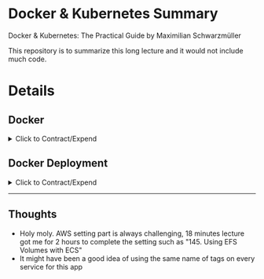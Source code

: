 # Docker & Kubernetes Summary

Docker &amp; Kubernetes: The Practical Guide by Maximilian Schwarzmüller

This repository is to summarize this long lecture and it would not include much code.

# Details

## Docker

<details>
  <summary>Click to Contract/Expend</summary>

### 3. Why Docker & Containers?

Why would we want an independent, standardized "application package"? \

- We want to have the **exact same environment for development and production** \
  -> This ensures that it works exactly as tested
- It should be easy to **share a common development environment**/ setup with (new) employees and colleagues
- We **don't want to uninstall and re-install** local dependencies and runtimes all the time

### 12. Installing & Configuring an IDE

Install Docker Extension on VS Code

### 13. Getting Our Hands Dirty!

```sh
docker build .

#=> writing image sha256:b41ebb6d624069022efc4835523b3a18a587eae911a4885dc1dc081b17b7511c
```

```sh
# docker run b41ebb6d624069022efc4835523b3a18a587eae911a4885dc1dc081b17b7511c
docker run -p 3000:3000 b41ebb6d624069022efc4835523b3a18a587eae911a4885dc1dc081b17b7511c
```

```sh
docker ps
#CONTAINER ID   IMAGE          COMMAND                  CREATED         STATUS         PORTS                                       NAMES
#d53a7b8732e8   b41ebb6d6240   "docker-entrypoint.s…"   2 minutes ago   Up 2 minutes   0.0.0.0:3000->3000/tcp, :::3000->3000/tcp   naughty_mayer
```

```sh
docker stop naughty_mayer
```

### 19. Using & Running External (Pre-Built) Images

1. Create

```sh
docker run node
# NodeJS offers an "interactive mode" where you can run basic Node commands (the "REPL"). That's what he's referring to.

# The history of docker Process Status
docker ps -a

# Dive into "node" container to interact
docker run -it node
```

### 21. Building our own Image with a Dockerfile

[Dockerfile reference](https://docs.docker.com/engine/reference/builder/)

### 22. Running a Container based on our own Image

#### To run Docker Image

1. Create Dockerfile and code
2. Create Docker image

```sh
docker build .
#=> => writing image sha256:d9c36df3c92ef2cb043b296a4341544fc68ff6235c1fea9cd8ec6a658817af2
```

3. Run the container based on the created image

```sh
docker run d9c36df3c92ef2cb043b296a4341544fc68ff6235c1fea9cd8ec6a658817af2
# http://localhost doesn't work

# -p : publish
# 3000 : Port I want to access
# 80 : Expose port on Dockerfile
docker run -p 3000:80 d9c36df3c92ef2cb043b296a4341544fc68ff6235c1fea9cd8ec6a658817af2
```

4. Stop the docker container

```sh
# See docker containers currently running without -a
docker ps

# quizzical_chandrasekhar is the given name
docker stop quizzical_chandrasekhar
```

[Docker run reference](https://docs.docker.com/engine/reference/run/)

### 25. Understanding Image Layers

#### Layer Based Architecture

When docker build . but only some code changed not package.json,

```sh
# Copy package.json before npm install
COPY package.json /app
# This won't be executed again unless package.json changes
RUN npm install
# This will be executed always
COPY . /app
```

### 28. Stopping & Restarting Containers

```sh
# help
docker --help
docker ps --help
```

```sh
# Running with the attached mode (foreground, listening)
# either Container ID or Name work
docker start -a nifty_archimedes
docker run -p 3000:80 25c8a7da66bd
```

```sh
# Running with the detached mode (background)
docker start nifty_archimedes
docker run -p 3000:80 -d 25c8a7da66bd
```

```sh
# Attaching to a container
docker attach nifty_archimedes
docker logs -f nifty_archimedes

# Showing logs of a detached container
docker logs nifty_archimedes
```

### 31. Entering Interactive Mode

```sh
# To interact with an utility application not web server
docker build .
# -i: interactive, -t: Allocate a pseudo-TTY
docker run -it 66b7c26c279eb426620747dbd8b25c5dd410a2161fbbc743e8db2bc7dafe9f2
# -a: attach, -i: interactive
docker start -ai priceless_tereshkova
```

### 32. Deleting Images & Containers

```sh
# remove docker containers
docker rm blissful_goodall
docker rm blissful_goodall nifty_archimedes romantic_grothendieck

# images list
docker images
# remove images and layers on the image
# It won't be deleted if there is any running/stopped container from the image
docker rmi 52bdb6aaae5a d9c36df3c92e
# remove all images
docker rmi prune
```

### 33. Removing Stopped Containers Automatically

```sh
# -p -rm : Automatically remove the container when it exits
docker run -p 3000:80 -d --rm 0b260664df6f
```

## 34. A Look Behind the Scenes: Inspecting Images

```sh
docker image inspect 66b7c26c279e
# Those layers are based on Docker file commands and the original image on FROM
```

## 35. Copying Files Into & From A Container

Use case \
: copying out the latest log files from the running container

```sh
docker cp dummy/. thirsty_yalow:/test
rm dummy/test.txt
docker cp thirsty_yalow:/test dummy/.
docker cp thirsty_yalow:/test/test.txt dummy/.
```

### 36. Naming & Tagging Containers and Images

```sh
# naming containers
docker run -p 3000:80 -d -rm --name goalsapp 0b260664df6f

# naming & tagging images (NAME:TAG)
docker build -t goals:latest .

# test running
docker run -p 3000:80 -d --rm --name goalsapp goals:latest
```

### Asgmt. Time to Practice: Images & Containers 1 question

> Maximilian clarified the version/tag of node and python on Dockerfile.
> FROM node:14
> FROM python:3.7
> That looks better for sure.

### 38. Pushing Images to DockerHub

```sh
# docker build -t pcsmomo/node-hello-world .
docker tag goals:latest pcsmomo/node-hello-world
# it clones from the old image

docker push pcsmomo/node-hello-world
# access denided

docker login
docker push pcsmomo/node-hello-world
# it pushes exclude libraries that existed on docker hub
```

### 39. Pulling & Using Shared Images

```sh
# remove all images, except images related to running containers
docker image prune -a

docker pull pcsmomo/node-hello-world
docker run -p 3000:80 --rm pcsmomo/node-hello-world

docker rmi pcsmomo/node-hello-world
docker run -p 3000:80 --rm pcsmomo/node-hello-world
# If the image doesn't exist on local, it will reach the hub automatically
```

> **⚠ Warning: It will find locally first even if the latest version is on the hub**

### 43. Understanding Data Categories / Different Kinds of Data

#### Docker Data

- Application: Read-only, stored in Images
- Temporary App Data: Read + Write, temporary, stored in Containers
  - e.g. entered user input
- Permanent App Data: Read + Write, permanent, stored in Containers & Volumes
  - e.g. user accounts

### 45. Building & Understanding the Demo App

```sh
docker build -t feedback-node .
docker run -p 3000:80 -d --name feedback-app --rm feedback-node
```

After writing a feedback \
http&#58;//localhost:3000/feedback/awesome.txt \
-> awesome.txt is saved on the container only

### 46. Understanding the Problem

```sh
docker stop feedback-app
# the container is deleted now due to --rm flag

docker run -p 3000:80 -d --name feedback-app feedback-node
```

http&#58;//localhost:3000/feedback/awesome.txt \
-> Can't reach awesome.txt because it's removed when the container deleted.

```sh
docker stop feedback-app
docker start feedback-app
```

http&#58;//localhost:3000/feedback/awesome.txt \
-> awesome.txt exists

### 50. Introducing Volumes

**Volumes** are **folders on my host machine** hard drive which are **mounted**
(“made available”, mapped) **into containers**

```sh
# Remove the old container and create a new container

docker build -t feedback-node:volumes .

docker stop feedback-app
docker rm feedback-app

docker run -p 3000:80 -d --name feedback-app --rm feedback-node:volumes
```

http&#58;//localhost:3000 \
-> It won't save the file because a cross-device error

```sh
# Remove the old image and create a new image

docker logs feedback-app
# UnhandledPromiseRejectionWarning: Error: EXDEV: cross-device link not permitted, rename '/app/temp/awesome.txt' -> '/app/feedback/awesome.txt'

docker stop feedback-app
docker rmi feedback-app

# Fix server.js and rebuild the container
docker build -t feedback-node:volumes .
docker run -p 3000:80 -d --name feedback-app --rm feedback-node:volumes
```

http&#58;//localhost:3000 -> Submit awesome feedback again

```sh
# Kill the old container(--rm) and run a new container
docker stop feedback-app
docker run -p 3000:80 -d --name feedback-app --rm feedback-node:volumes
```

http&#58;//localhost:3000/feedback/awesome.txt \
-> WTF? still awesome.txt doesn't exist

### 49. Named Volumes To The Rescue!

![Two Types of External Data Storages](resources/03_two-types-of-external-data-storages.jpg 'Two Types of External Data Storages')

> Anonymous Volumes will be **removed automatically**, when the container started with --rm, was stopped(and removed). \
> However, if a container is started **without --rm**, the anonymous volume would **NOT be removed**, even if you remove the container. \
> And **a new anonymous volume will be created** when docker is re-created and re-run

```sh
# Check and delete the Anonymous Volume
docker volume --help
docker volume ls
# DRIVER    VOLUME NAME
# local     4919100018b2e0443ff8933050148acb34801a0a98769d6af084879fce152936
docker stop feedback-app
docker volume ls
# the volume has been removed
```

Delete VOLUME on Dockerfile

```sh
docker rmi feedback-node:volumes
# Use a Named Volume : It is not attached to a container
# -v [volume name]:[container-internal path]
docker build -t feedback-node:volumes .
docker run -d -p 3000:80 --rm --name feedback-app -v feedback:/app/feedback feedback-node:volumes
```

http&#58;//localhost:3000 -> Submit awesome feedback again

```sh
# Stop/remove the container and run a new container
docker stop feedback-app
docker volume ls
# DRIVER    VOLUME NAME
# local     feedback
docker run -d -p 3000:80 --rm --name feedback-app -v feedback:/app/feedback feedback-node:volumes
```

http&#58;//localhost:3000/feedback/awesome.txt -> Ta-da

### 51. Getting Started With Bind Mounts (Code Sharing)

```sh
# add "-v [absolute path of local machine]:[container-internal path]"
# This option is for a developer mode to reflect changes rapidly.

# it will clash and remove the container.
docker run -d -p 3000:80 --rm --name feedback-app -v feedback:/app/feedback -v "/Users/noah/Documents/Study/Study_devops/udemy/docker-kubernetes/docker-kubernetes-git/03_data-volumes/03_data-volumes-01":/app feedback-node:volumes

# without --rm, it will still clash.
docker run -d -p 3000:80 --name feedback-app -v feedback:/app/feedback -v "/Users/noah/Documents/Study/Study_devops/udemy/docker-kubernetes/docker-kubernetes-git/03_data-volumes/03_data-volumes-01":/app feedback-node:volumes
# or docker run -d -p 3000:80 --name feedback-app -v feedback:/app/feedback -v pwd:/app feedback-node:volumes

docker ps -a
docker logs feedback-app
# Error: Cannot find module 'express'
```

### 53. Combining & Merging Different Volumes

```sh
# add "v /app/node_modules" -> Connected to an anonymous volume
# equivalent to "VOLUME [ "/app/node_modules" ]" on Dockerfile
# -v /app/node_modules : Then /app folder will not overwrite them
docker run -d -p 3000:80 --rm --name feedback-app -v feedback:/app/feedback -v "/Users/noah/Documents/Study/Study_devops/udemy/docker-kubernetes/docker-kubernetes-git/03_data-volumes/03_data-volumes-01":/app -v /app/node_modules feedback-node:volumes
```

If feedback.html on local changes, it will display on the browser.

### 54. A NodeJS-specific Adjustment: Using Nodemon in a Container

After changing package.json and Dockerfile

```sh
docker rmi feedback-node:volumes
docker build -t feedback-node:volumes .
docker run -d -p 3000:80 --rm --name feedback-app -v feedback:/app/feedback -v "/Users/noah/Documents/Study/Study_devops/udemy/docker-kubernetes/docker-kubernetes-git/03_data-volumes/03_data-volumes-01":/app -v /app/node_modules feedback-node:volumes
docker run -d -p 3000:80 --rm --name feedback-app -v feedback:/app/feedback -v pwd:/app -v /app/node_modules feedback-node:volumes
```

Change server.js

http&#58;//localhost:3000 -> Submit awesome feedback again

```sh
docker logs feedback-app
```

### 55. Volumes & Bind Mounts: Summary

We have used all different approaches

- docker run –v /app/data ... : Anonymous Volume
- docker run –v [volume name]:/app/data ... : Named Volume
- docker run –v [physical path]:/app/data ... : Bind Mount

### 56. A Look at Read-Only Volumes

```sh
# add ":ro" -> Docker container can't write on this volume
# connect /app/temp to an anonymous volume
docker run -d -p 3000:80 --rm --name feedback-app -v feedback:/app/feedback -v "/Users/noah/Documents/Study/Study_devops/udemy/docker-kubernetes/docker-kubernetes-git/03_data-volumes/03_data-volumes-01":/app:ro -v /app/temp -v /app/node_modules feedback-node:volumes
```

### 57. Managing Docker Volumes

```sh
docker volume create --help
docker volume create feedback-files
docker volume inspect feedback
# "Mountpoint": "/var/lib/docker/volumes/feedback/_data"
# The path is inside of the virtual machine docker created

docker volume rm feedback-files
```

## 58. Using "COPY" vs Bind Mounts

-v [absolute path of local machine]:[container-internal path]

> Bind Mounts option is for a developer mode to reflect changes rapidly. \
> Better keep "COPY" in Dockerfile, so it creates a snapshot in the production

## 61. Working with Environment Variables & ".env" Files

```sh
# Using ENV from Dockerfile
docker build -t feedback-node:env .
docker run -d --rm -p 3000:80 --name feedback-app -v feedback:/app/feedback -v "/Users/noah/Documents/Study/Study_devops/udemy/docker-kubernetes/docker-kubernetes-git/03_data-volumes/03_data-volumes-01:/app:ro" -v /app/temp -v /app/node_modules feedback-node:env

# Using runtime ENVironment variables
# --env or -e
docker run -d --rm -p 3000:8000 --env PORT=8000 --name feedback-app -v feedback:/app/feedback -v "/Users/noah/Documents/Study/Study_devops/udemy/docker-kubernetes/docker-kubernetes-git/03_data-volumes/03_data-volumes-01:/app:ro" -v /app/temp -v /app/node_modules feedback-node:env

docker run -d --rm -p 3000:8000 -e PORT=8000 --name feedback-app -v feedback:/app/feedback -v "/Users/noah/Documents/Study/Study_devops/udemy/docker-kubernetes/docker-kubernetes-git/03_data-volumes/03_data-volumes-01:/app:ro" -v /app/temp -v /app/node_modules feedback-node:env

# Using .env file
docker run -d --rm -p 3000:8000 --env-file ./.env --name feedback-app -v feedback:/app/feedback -v "/Users/noah/Documents/Study/Study_devops/udemy/docker-kubernetes/docker-kubernetes-git/03_data-volumes/03_data-volumes-01:/app:ro" -v /app/temp -v /app/node_modules feedback-node:env
```

## 62. Environment Variables & Security

> **⚠ Warning: ENV on Dockerfile can be exposed through "docker history \<image\>"** \
> For credentials and private keys, use .env and do not commit to github.

### 63. Using Build Arguments (ARG)

```sh
# Using Dockerfile
docker build -t feedback-node:web-app .
# Manipulate ARG on Dockerfile
docker build -t feedback-node:dev --build-arg DEFAULT_PORT=8000 .
```

## 71. Creating a Container & Communicating to the Web (WWW)

```sh
docker build -t favorites-node .
# it clasehs as it can't connect 'mongodb://localhost:27017/swfavorites'
docker run --name favorites -d --rm -p 3000:3000 favorites-node
docker run --name favorites --rm -p 3000:3000 favorites-node

# comment the mongoose part on app.js
docker run --name favorites -d --rm -p 3000:3000 favorites-node
```

http&#58;//localhost:3000/movies -> works \
http&#58;//localhost:3000/people -> works

### 72. Making Container to Host Communication Work

Change localhost to "host.docker.internal" on app.js \
Re build the image and run \
http&#58;//localhost:3000/favorites -> works if mongodb is installed on the host machine

### 73. Container to Container Communication: A Basic Solution

```sh
docker run mongo
docker run -d --name mongodb mongo
docker container inspect mongodb
# "IPAddress": "172.17.0.2",

# Change "host.docker.internal" to "172.17.0.2" on app.js
docker build -t favorites-node .
docker run --name favorites -d --rm -p 3000:3000 favorites-node

# Now two containers are running
docker ps
```

Run Postman and send data

```json
// http://localhost:3000/favorites
// Method : Post
// Body -> Raw, JSON
{
  "name": "A New Hope",
  "type": "movie",
  "url": "http://swapi.dev/api/films/1/"
}
```

http&#58;//localhost:3000/favorites -> works

### 74. Introducing Docker Networks: Elegant Container to Container Communication

```sh
# Create a new network
docker stop favorites
docker stop mongodb
docker container prune

docker run -d --name mongodb --network favorites-net mongo
# docker: Error response from daemon: network favorites-net not found.

docker network --help
docker network create favorites-net
# with --network
# it doesn't need -p flag
docker rm mongodb
docker run -d --name mongodb --network favorites-net mongo

# Change "172.17.0.2" to "mongodb" on app.js
# If both are the name network, using the container name, "mongodb" works
docker build -t favorites-node .
docker run --name favorites --network favorites-net -d --rm -p 3000:3000 favorites-node
```

### 81. Dockerizing the MongoDB Service

MongoDB Server

```sh
docker run --name mongodb --rm -d -p 27017:27017 mongo
```

### 82. Dockerizing the Node App

Backend Server

```sh
backend % docker build -t goals-node .
backend % docker run --name goals-backend --rm -d -p 80:80 goals-node
```

### 83. Moving the React SPA into a Container

Frontend Server

```sh
frontend % docker build -t goals-react .

# it will stop the server
frontend % docker run --name goals-frontend --rm -d -p 3000:3000 goals-react

# add -it -> -i: interactive, -t: Allocate a pseudo-TTY
# React project should run with -it flag
frontend % docker run --name goals-frontend --rm -d -p 3000:3000 -it goals-react
```

### 84. Adding Docker Networks for Efficient Cross-Container Communication

```sh
docker network create goals-net

# MongoDB Server
# We no longer need to publish ports
docker run --name mongodb --rm -d --network goals-net mongo

# Backend Server not publishing 80 port
# Need to fix app.js to use the mongodb container name
backend % docker build -t goals-node .
backend % docker run --name goals-backend --rm -d --network goals-net goals-node

# Frontend Server
# NO need to fix App.js to use the goals-backend container name
# Because it is working on the browser so it still needs to use localhost
frontend % docker run --name goals-frontend --rm -d -p 3000:3000 -it goals-react

# Bakenc Server publishing the port
backend % docker run --name goals-backend --rm -d -p 80:80 --network goals-net goals-node
```

### 85. Adding Data Persistence to MongoDB with Volumes

[Mongo Docker Official Image](https://hub.docker.com/_/mongo)

[Mongo DB Connection String URI Format](https://docs.mongodb.com/manual/reference/connection-string/)

```sh
# create data volume to connect mongodb data
docker run --name mongodb -v data:/data/db --rm -d --network goals-net mongo

# Add Authentication
docker stop mongodb
docker volume rm data
docker run --name mongodb -v data:/data/db --rm -d --network goals-net -e MONGO_INITDB_ROOT_USERNAME=noah -e MONGO_INITDB_ROOT_PASSWORD=secret mongo

# Add MongoDB authentication data to app.js and rebuild the backend server
backend % docker build -t goals-node .
backend % docker run --name goals-backend --rm -d -p 80:80 --network goals-net goals-node
```

### 86. Volumes, Bind Mounts & Polishing for the NodeJS Container

```sh
# Add nodemon
backend % docker build -t goals-node .

# create logs volume to connect /app/logs
# the longer path has precedence than shorter path : /app/logs > /app
# -v /app/node_modules : Then /app folder will not overwrite them
backend % docker run --name goals-backend -v "/Users/noah/Documents/Study/Study_devops/udemy/docker-kubernetes/docker-kubernetes-git/05_docker_multi/backend:/app" -v logs:/app/logs -v /app/node_modules --rm -d -p 80:80 --network goals-net goals-node
```

```sh
# Add ENV MONGODB_USERNAME and ENV MONGODB_PASSWORD to Dockerfile
backend % docker build -t goals-node .

# add -e MONGODB_USERNAME=noah
# it will overwrite MONGODB_USERNAME from Dockerfile
backend % docker run --name goals-backend -v "/Users/noah/Documents/Study/Study_devops/udemy/docker-kubernetes/docker-kubernetes-git/05_docker_multi/backend:/app" -v logs:/app/logs -v /app/node_modules -e MONGODB_USERNAME=noah --rm -d -p 80:80 --network goals-net goals-node
```

### 87. Live Source Code Updates for the React Container (with Bind Mounts)

```sh
frontend % docker run --name goals-frontend \
  -v /Users/noah/Documents/Study/Study_devops/udemy/docker-kubernetes/docker-kubernetes-git/05_docker_multi/frontend/src:/app/src  \
  --rm  \
  -d  \
  -p 3000:3000  \
  -it  \
  goals-react
```

### 93. Diving into the Compose File Configuration

[Docker Compose](https://docs.docker.com/compose/)

[Compose file version 3 reference](https://docs.docker.com/compose/compose-file/compose-file-v3/)

### 95. Docker Compose Up & Down

```sh
docker image prune -a

docker-compose up
# detached mode
docker-compose up -d

# removing containers and networks
docker-compose down
# including volumes
docker-compose down -v
```

### 96. Working with Multiple Containers

```sh
docker-compose up -d
docker-compose down
```

> The services were created under the name "05_docker_multi_backend_1" and"05_docker_multi_mongodb_1" \
> The backend server, 'mongodb://mongodb:27017/course-goals' is connecting to mongodb not to 05_docker_multi_mongodb_1 \
> As we create the service name, mongodb on docker-compose.yaml, it works just fine.

### 97. Adding Another Container

✅ MongoDB + Node Backend Server + React (create-react-app) Server, succeeded

```sh
docker-compose up -d
# Creating network "05_docker_multi_default" with the default driver
# Creating 05_docker_multi_mongodb_1 ... done
# Creating 05_docker_multi_backend_1 ... done
# Creating 05_docker_multi_frontend_1 ... done

docker-compose down
```

### 98. Building Images & Understanding Container Names

```sh
# it only builds but doesn't start containers
docker-compose build
```

### 103. Different Ways of Running Commands in Containers

```sh
# a long process... to use only "npm init"
docker run -it -d node
docker exec friendly_mendel node -v
docker exec -it friendly_mendel npm init
# it will create package.json, but inside the container
docker stop friendly_mendel
docker container rm friendly_mendel

# Make the process short
docker run -it node npm init
```

### 104. Building a First Utility Container

```sh
docker build -t node-util .
docker run -it -v /Users/noah/Documents/Study/Study_devops/udemy/docker-kubernetes/docker-kubernetes-git/06_docker_utility-container:/app node-util npm init
# package.json is crated on the local host machine
```

### 105. Utilizing ENTRYPOINT

```sh
docker build -t mynpm .
docker run -it -v /Users/noah/Documents/Study/Study_devops/udemy/docker-kubernetes/docker-kubernetes-git/06_docker_utility-container:/app mynpm init
docker run -it -v /Users/noah/Documents/Study/Study_devops/udemy/docker-kubernetes/docker-kubernetes-git/06_docker_utility-container:/app mynpm install express --save
```

### 106. Using Docker Compose

```sh
docker-compose run --rm npm-container init
```

### 112. Adding a Nginx (Web Server) Container

[Nginx Docker Hub](https://hub.docker.com/_/nginx)

### 113. Adding a PHP Container

[PHP Docker Hub](https://hub.docker.com/_/php)

[php dockerfile](https://github.com/docker-library/php/blob/master/7.3/alpine3.13/fpm/Dockerfile)

### 114. Adding a MySQL Container

[MySQL Docker Hub](https://hub.docker.com/_/mysql)

homestead is laravel's default database name

### 115. Adding a Composer Utility Container

[Composer Docker Hub](https://hub.docker.com/_/composer)

### 116. Creating a Laravel App via the Composer Utility Container

[Laravel installation via composer](https://laravel.com/docs/8.x/installation#installation-via-composer)

```sh
docker-compose run --rm composer create-project laravel/laravel .
```

### 118. Launching Only Some Docker Compose Services

```sh
docker-compose up --help
# Usage: up [options] [--scale SERVICE=NUM...] [--] [SERVICE...]

docker-compose up -d server php mysql
# nginx server is exited
docker logs 07_docker_laravel-php_server_1
# nginx: [emerg] "server" directive is not allowed here in /etc/nginx/nginx.conf:1

# fix docker-compose.yaml
docker-compose down
docker-compose up -d server php mysql

# add dependencies on docker-compose.yaml
docker-compose down
docker-compose up -d server
# this is working correctly
# but it will not rebuild images if the images exist

# add --build
# It will be quick as it is using cached one from the layer
docker-compose down
docker-compose up -d --build server
```

Add h1 tag on "src/resources/views/welcome.blade.php" to test. \
http&#58;//localhost:8000 -> h1 tag appears

### 119. Adding More Utility Containers

```sh
# database migration? create tables
docker-compose run --rm artisan migrate
```

### 121. Bind Mounts and COPY: When To Use What

```sh
docker-compose down
docker-compose up -d --build server
# http://localhost:8000 -> Permission denied

# add the permision on php.dockerfile
docker-compose down
docker-compose up -d --build server
```

### 122. Module Resources

addgroup laravel and adduser laravel

### Laravel & PHP Commands Summary

✅ Nginx + PHP + MySQL, All Servers Succeeded

✅ Composer + Artisan (+ NPM), All Utility Containers Succeeded

```sh
# 1. Create a laravel project to /src
docker-compose run --rm composer create-project laravel/laravel .

# 2. Change database variables on /src/.env file
DB_CONNECTION=mysql
DB_HOST=mysql
DB_PORT=3306
DB_DATABASE=homestead
DB_USERNAME=homestead
DB_PASSWORD=secret

# 3. Run servers
docker-compose up -d --build server

# 4. Migrate the database (Why does it need?)
docker-compose run --rm artisan migrate
# ERROR: Service 'artisan' failed to build : The command '/bin/sh -c docker-php-ext-install pdo pdo_mysql' returned a non-zero code: 11
# Failed at the first attempt
# probably a permission issue?

docker-compose run --rm artisan migrate
# Migration table created successfully.

# 5. Clean up
docker-compose down
docker volume rm [volumes]
(docker network rm [networks])
docker image rm [images]
```

</details>

## Docker Deployment

<details>
  <summary>Click to Contract/Expend</summary>

### 125. Deployment Process & Providers

Deploy to AWS EC2

1. Create and launch EC2 instance, VPC, and security group
2. Configure security group to expose all required ports to WWW
3. Connect to instance (SSH), install Docker, and run the container

### 126. Getting Started With An Example

```sh
docker build -t node-dep-example .
docker run -d --rm --name node-dep -p 80:80 node-dep-example
```

### 129. Connecting to an EC2 Instance

1. Go to AWS EC2
2. Launch Instance
3. Select Amazon Linux 2 AMI
4. Choose all default options.
5. Create new key pairs file -> save it as "example-1.cer" on my local machine
6. Launch

On Instance

1. Click Connect
2. Choose SSH Client and follow the steps
3. chmod 400 example-1.cer
4. sudo ssh -i "example-1.cer" ec2-user@ec2-[X-XX-XXX-XX].ap-southeast-2.compute.amazonaws.com (IP address is different when restarted)

### 130. Installing Docker on a Virtual Machine

```sh AWS
sudo yum update -y
sudo amazon-linux-extras install docker
sudo service docker start
```

### 132. Pushing our local Image to the Cloud

```sh
docker build -t node-dep-example-1-aws .
docker tag node-dep-example-1-aws pcsmomo/node-example-1-aws
docker login
docker push pcsmomo/node-example-1-aws
```

### 133. Running & Publishing the App (on EC2)

```sh AWS
sudo docker run -d --rm -p 80:80 pcsmomo/node-example-1-aws
```

http&#58;//3.26.113.49/ -> This site can't be reached \

Allow HTTP from Security Group on AWS

1. EC2 -> My Instance running -> Security -> Select the Security groups
2. Add inbound rules, HTTP from anywhere

http&#58;//3.26.113.49/ -> Works

### 134. Managing & Updating the Container / Image

```sh
# Change source codes
docker build -t node-dep-example-1-aws .
docker tag node-dep-example-1-aws pcsmomo/node-example-1-aws
docker push pcsmomo/node-example-1-aws
```

```sh AWS
sudo docker pull pcsmomo/node-example-1-aws
sudo docker run -d --rm -p 80:80 pcsmomo/node-example-1-aws
```

---

### 138. Deploying with AWS ECS: A Managed Docker Container Service

1. Connect AWS ECS and Click Get Started
2. Container definition -> Custom-app -> Configure
   - (This configuration is docker run [options])
   - Container name: node-demo (--name)
   - image: pcsmomo/node-example-1-aws
   - Port mappings: 80 (-p 80:80)
   - Environment - Entry Point, Command, Working directory, and Environment variables
   - Storage and Logging
     - Storage is equivalent to (-v)
     - Check on Log configuration to see logs
3. Task definition
   - Compatibilities FARGATE (Serverless, it runs only when it is executed, cost-effective)
4. Service: we could set up Load Balancer, but not now
5. Cluster: multiple containers would run in this same Cluster
6. Create!
7. View Service -> tasks -> click running task -> find the Public IP and go!

### 140. Updating Managed Containers

```sh
# Change source codes
docker build -t node-dep-example-1-aws .
docker tag node-dep-example-1-aws pcsmomo/node-example-1-aws
docker push pcsmomo/node-example-1-aws
```

1. ECS -> Cluster -> default -> Tasks -> click running task definition (not task)
2. Create new revision -> Create -> Action -> Update Service -> Skip to review -> Update Service
3. Service -> Tasks -> New task with status Provisioning, Penging, Running \
   The first task will be removed automatically
4. Click the new task -> Find the Public IP and go! (different IP though)

[Adding a Load Balancer to a Fargate task](https://docs.aws.amazon.com/AmazonECS/latest/developerguide/service-load-balancing.html)

---

### 141. Preparing a Multi-Container App

The backend and MongoDB Containers are not in the same docker network \
But when they are in the same cluster on ECS, they can use localhost. \
@mongodb:27017/ -> @${process.env.MONGODB_URL}:27017/

Set up MONGODB_URL=mongodb on local as compose service name is mongodb \
And separately set up MONGODB_URL variable on AWS ECS.

```sh
docker build -t goals-node ./backend
docker tag goals-node pcsmomo/goals-node
docker push pcsmomo/goals-node
```

### 142. Configuring the NodeJS Backend Container

1. Create Cluster
   1. AWS ECS -> Cluster -> Create Cluster
   2. Networking Only -> Next
      - Cluster Name: goals-app
      - Create VPC: check (Take a memo of name of VPC)
      - Create, it takes a couple of minutes
      - View Cluster
2. Create Tasks first (Services are based on tasks)
   1. AWS ECS -> Task Definitions -> Create new Task Definition
   2. FARGATE -> Next Step
      - Task Definition Name: goals
      - Task Role : ecsTaskExecutionRole
      - Task Memory : 0.5GB (The smallest one)
      - Task CPU : 0.25 vCPU (The smallest one)
      - Add container
        - container name: goals-backend
        - image: pcsmomo/goals-node
        - Port mappings: 80
        - Environment
          - (Because the Dockerfile is using "npm start" to use nodemon for the developer mode.)
          - command: node, app.js
          - Environment variables
            - MONGODB_USERNAME=max
            - MONGODB_PASSWORD=secret
            - MONGODB_URL=localhost
        - Add
      - Add container
        - container name: mongodb
        - image: mongo
        - Port mappings: 27017
        - Environment
          - Environment variables
            - MONGO_INITDB_ROOT_USERNAME=max
            - MONGO_INITDB_ROOT_PASSWORD=secret
   3. Create
3. Create Service
   1. AWS ECS -> Cluster -> Services -> Create : Configure service
      - Launch type: FARGATE
      - Task Definition: goals
      - Service name: goals-service
      - Number of tasks: 1
      - Next Step
   2. Configure network
      - Cluster VPC: choose the one when the cluster created (vpc-0803a9dc38bf99d7e (10.0.0.0/16))
      - Subnets: Choose both subnets available (ap-southeast-2a, ap-southeast-2b)
      - Auto-assign public IP: ENABLED
      - Load balancer type: Application Load Balancer (No load balancer is found)
      - Click EC2 Console to create a load balancer
        1. Application Load Balancer, Configure
           - Name: ecs-lb
           - VPC: choose the same VPC (vpc-0803a9dc38bf99d7e (10.0.0.0/16))
           - Availability Zones: check both (ap-southeast-2a, ap-southeast-2b)
           - Next: Configure Security Settings
        2. Configure Security Settings : Basic (As we are not using HTTPS now)
        3. (Changed)Configure Security Groups : check both default and goals--xxxx (This opens port 80 to incoming traffic)
        4. Configure Routing
           - Name: tg
           - Target type: IP
           - (Changed)Health checkes
             - Protocol: HTTP
             - Path: /goals
        5. Register Targets: As is, ECS is automatically registering targets here.
        6. Next: Review -> Create
      - Refresh Load balancer name and choose ecs-lb
      - Container name : port : goals-backend:80:80 -> Add to load balancer
        - target group name: tg
      - Next step
   3. Set Auto Scaling (optional) : Do not adjust the service’s desired count
   4. Review -> Create Service

Clusters -> goals-app -> Tasks -> Click the running task -> Two Containers are pending -> Runnings -> Connect to the Public IP 13.211.219.9

http&#58;//13.211.219.9 -> This site can’t be reached 13.211.219.9 refused to connect. \
The lecture said the load balancer is not configured correctly. See the next lecture.

### 144. Using a Load Balancer for a Stable Domain

AWS EC2 -> Load Balancers -> ecs-lb -> DNS name (This is the endpoint) \
But still can't reach it. Something was wrong with the target group.

Clusters -> goals-app -> Tasks -> Stopped \
You can see some stopped tasks. It means something went wrong, so the load balancer is recreating the tasks. (another meaning is that the load balancer works fine)

1. AWS EC2 -> Target Groups -> tg (the one we created) -> Health Checks -> Edit -> change Path from "/" to "/goals"
2. AWS EC2 -> Load Balancers -> ecs-lb -> Security groups -> Add goals-xxxxx one beside the default one

It doesn't work for me.
So, I created a new revision of Task Definition: goals and updated the service with that one.

✅ It works!!!!!!!, succeeded

Run Postman and send data

```json
// http://ecs-lb-2034865568.ap-southeast-2.elb.amazonaws.com/goals
// Method : Post
// Body -> Raw, JSON
{
  "text": "A first test!"
}

// http://ecs-lb-2034865568.ap-southeast-2.elb.amazonaws.com/goals
// Method : Get
{
  "goals": [
    {
      "id": "60e15115465c540021231195",
      "text": "A first test!"
    }
  ]
}

// http://ecs-lb-2034865568.ap-southeast-2.elb.amazonaws.com/goals/60e15115465c540021231195
// Method : Delete
{
  "message": "Deleted goal!"
}
```

### 145. Using EFS Volumes with ECS

```sh
# Change app.js and re-launch the app
docker build -t goals-node ./backend
docker tag goals-node pcsmomo/goals-node
docker push pcsmomo/goals-node
```

AWS ECS -> Clusters -> goals-app -> Services -> goals-service -> Update -> Force new deployment: Check -> Skip to Review -> Update Service

> No need to create a new revision

!The service created the new task and the stored data has been lost.

1. AWS ECS -> Task Definitions -> goals:latest -> Create new revision
2. Add volume
   - Name: data
   - Volume type: EFS
   - File system ID
     1. Click Amazon EFS console to create a new file system
        - Create a file system
          - Name: db-storage
          - Virtual Private Cloud(VPC): choose the same VPC (vpc-0803a9dc38bf99d7e)
          - Customize
            1. Next: Network access -> we would have two subnet masks
            2. New tab: AWS EC2 -> Security Groups -> Create security group
               - Security group name: efs-sc
               - Description: multiple container example sc to be added to the new EFS, db-storage
               - VPC: the same VPC (vpc-0803a9dc38bf99d7e)
               - Add Inbound rule
                 - Type: NFS
                 - Source: Security Groups - goals--xxxx | sg-xxxxxxx (managin my containers)
               - Create security group
            3. Previous and Next to refresh
            4. Choose the new security group, efs-sc instead of the default one for both subnet masks
            5. Next: File system policy
            6. Next: Review and create
            7. Create
     2. refresh File system and select db-storage
   - Access point: None (You can read the document if you don't want to create a new EFS and use several access points on this volume)
   - Add
   - (This is a little bit as defining "data" volume with docker-compose )
3. Connecting to the container
   - click mongodb container
     - Mount points
       - Source Volume: data (the EFS volume name)
       - Container path: /data/db
       - (just the same as docker-compose.yaml, mongodb service)
     - Update
4. Create
5. Action -> Update Service
   - Platform version: Latest (When using EFS, "Latest" sometimes fails to run container then choose "1.4.0")
   - Force new deployment: Check
   - Skip to review
   - Update Service
6. Tasks -> the new task will be PROVISIONING, PENDING, and RUNNING

Run Postman and save data

```json
// http://ecs-lb-2034865568.ap-southeast-2.elb.amazonaws.com/goals
// Method : Post
// Body -> Raw, JSON
{
  "text": "A third test!"
}
```

Restart the service, then a new task will be created

AWS ECS -> Clusters -> goals-app -> Services -> goals-service -> Update -> Force new deployment: Check -> Skip to Review -> Update Service

> ⚠ Warning 1: If I update service several times before the previous deployment finishes, those will be in a queue and will be processed in order

> ⚠ Warning 2: In this scenario, the old task will be stopped, when the new task passes its health check. \
> While both tasks are running at the same time, if users write data on both tasks, it will all write on the same EFS. \
> we can stop the old task manually to prevent this problem. \
> However, we will replace the mongodb container with a different solution soon. \
> I guess it's MongoDB Atlas.

### 148. Moving to MongoDB Atlas

> We can use the mongodb container for development and MongoDB Atlas for production. \
> However, the db versions should be the same, otherwise we could possibly use new or deprecated features between the versions.

1. Atlas -> Current Project -> Network Access -> ADD IP ADDRESS -> ALLOW ACCESS FROM ANYWHERE
2. Atlas -> Current Project -> Database Access -> ADD NEW DATABASE USER
   - username: max
   - password: 8D8mEKSXoFlGaVkj (Autogenerate Secure Password)
   - Grant specific privileges or Read and write to any database
     - readWrite @ goals-dev
     - readWrite @ goals (production)

Update backend.env and Test

```sh
docker-compose up
# DB Connected
```

Test with Postman http&#58;//localhost:goals -> works fine

### 149. Using MongoDB Atlas in Production

```sh
# Change app.js and backend.env and re-launch the app
docker build -t goals-node ./backend
docker tag goals-node pcsmomo/goals-node
docker push pcsmomo/goals-node
```

1. AWS ECS -> Task Definitions -> goals:latest -> Create new revision
2. Delete db container and related volumes
   - Container Definitions -> mongodb -> delete
   - AWS Elastic File System (EFS) -> db-storage (fs-011d2539) -> Delete
   - AWS EC2 -> Security Groups -> efs-sc -> Delete
   - Make sure to delete "data" volume on this task definition
3. Change Backend Configurations
   - Container Definitions -> goals-backend
     - MONGODB_URL: noahcluster.pvxa3.mongodb.net
     - MONGODB_PASSWORD: 8D8mEKSXoFlGaVkj
     - MONGODB_NAME: goals
4. Create
5. Action -> Update Service
   - Platform version: Latest (It's not using EFS anymore so no need to select 1.4.0)
   - Force new deployment: Check
   - Skip to review
   - Update Service

If docker image is deployed to docker hub again, only Update Service is needed

AWS ECS -> Clusters -> goals-app -> Services -> goals-service -> Update -> Force new deployment: Check -> Skip to Review -> Update Service

> I forgot to delete volume part on the task definition after deleting EFS. \
> Because of this, new tasks failed again and again...😢

### 150. Our Updated & Target Architecture

Frontend projects need an extra process, "build" due to JSX which browsers cannot understand.

### 154. Building a Multi-Stage Image

[Docker - Use multi-stage builds](https://docs.docker.com/develop/develop-images/multistage-build/)

[Docker Nginx](https://hub.docker.com/_/nginx)

```sh
docker build -f frontend/Dockerfile.prod -t goals-react ./frontend
docker tag goals-react pcsmomo/goals-react
docker push pcsmomo/goals-react
```

### 155. Deploying a Standalone Frontend App

1. AWS ECS -> Task Definitions -> goals:latest -> Create new revision
2. Add Container
   - container name: goals-frontend
   - image: pcsmomo/goals-react
   - Port mappings: 80
   - Startup Dependency Ordering
     - Container name: goals-backend
     - Condition: SUCCESS
   - Add
3. ⚠Create button is disabled
   - Because backend and frontend containers are using the same port. 80
   - Container ports and protocols combination must be unique within a Task definition
4. Cancel

Create a new task definition for goals-react

1. AWS ECS -> Task Definitions -> Create new Task Definition
   1. FARGATE -> Next Step
      - Task Definition Name: goals-react
      - Task Role : ecsTaskExecutionRole (the same as the backend)
      - Task Memory : 0.5GB (minimum amount)
      - Task CPU : 0.25 vCPU (minimum amount)
      - Add container
        - container name: goals-frontend
        - image: pcsmomo/goals-react
        - Port mappings: 80
        - Add
   2. Create
2. Create a new load balancer
   - Click EC2 Console to create a load balancer
     1. Application Load Balancer, Configure
        - Name: goals-react-lb
        - Scheme: internet-facing
        - VPC: choose the same VPC (vpc-0803a9dc38bf99d7e (10.0.0.0/16))
        - Availability Zones: check both (ap-southeast-2a, ap-southeast-2b)
        - Next: Configure Security Settings
     2. Configure Security Settings : Basic (As we are not using HTTPS now)
     3. Configure Security Groups : check both default and goals--xxxx (This opens port 80 to incoming traffic)
     4. Configure Routing
        - Target group: New target group
        - Name: react-tg
        - Target type: IP
        - Health checkes
          - Protocol: HTTP
          - Path: /
     5. Register Targets: As is, ECS is automatically registering targets here.
     6. Next: Review
     7. Create
        - DNS name: goals-react-lb-1862629005.ap-southeast-2.elb.amazonaws.com

⚠ So now, the url in App.js need to be changed as we have two separates services for backend and frontend

```sh
docker build -f frontend/Dockerfile.prod -t goals-react ./frontend
docker tag goals-react pcsmomo/goals-react
docker push pcsmomo/goals-react
```

1. Create Service
   1. AWS ECS -> Cluster -> Services -> Create : Configure service
      - Launch type: FARGATE
      - Task Definition: goals-react
      - Cluster: goals-app
      - Service name: goals-react-service
      - Number of tasks: 1
      - Deployment type: Rolling update
      - Next Step
   2. Configure network
      - Cluster VPC: choose the one when the cluster created (vpc-0803a9dc38bf99d7e (10.0.0.0/16))
      - Subnets: Choose both subnets available (ap-southeast-2a, ap-southeast-2b)
      - Security groups: Select existing security group (goals--3617, exposing port 80)
      - Auto-assign public IP: ENABLED
      - Load balancer type: Application Load Balancer (No load balancer is found)
      - Load balancer name: goals-react-lb
      - Container name : port : goals-frontend:80:80 -> Add to load balancer
        - target group name: react-tg
      - Next step
   3. Set Auto Scaling (optional) : Do not adjust the service’s desired count
   4. Review
   5. Create Service
2. Tasks -> the new task will be PROVISIONING, PENDING, and RUNNING

✅ Node Server + React Server on AWS, succeeded
Front: http&#58;//goals-react-lb-1862629005.ap-southeast-2.elb.amazonaws.com
Backend: http&#58;//ecs-lb-2034865568.ap-southeast-2.elb.amazonaws.com/goals

---

</details>

---

## Thoughts

- Holy moly. AWS setting part is always challenging, 18 minutes lecture got me for 2 hours to complete the setting such as "145. Using EFS Volumes with ECS"
- It might have been a good idea of using the same name of tags on every service for this app
